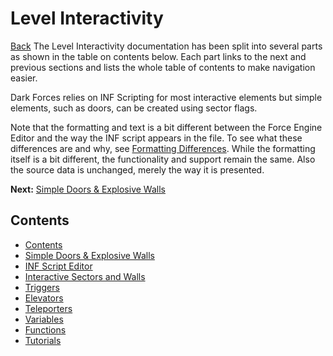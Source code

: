 # Level Interactivity
[Back](local://Manual)
The Level Interactivity documentation has been split into several parts as shown in the table on contents below. Each part links to the next and previous sections and lists the whole table of contents to make navigation easier.

Dark Forces relies on INF Scripting for most interactive elements but simple elements, such as doors, can be created using sector flags.

Note that the formatting and text is a bit different between the Force Engine Editor and the way the INF script appears in the file. To see what these differences are and why, see [Formatting Differences](local://Inf_FormattingDifferences). While the formatting itself is a bit different, the functionality and support remain the same. Also the source data is unchanged, merely the way it is presented.

**Next:** [Simple Doors & Explosive Walls](local://Inf_SimpleInteractiveElements)
## Contents
  * [Contents](local://InfScript)
  * [Simple Doors & Explosive Walls](local://Inf_SimpleInteractiveElements)
  * [INF Script Editor](local://Inf_Editor)
  * [Interactive Sectors and Walls](local://Inf_InteractiveElements)
  * [Triggers](local://Inf_Triggers)
  * [Elevators](local://Inf_Elevators)
  * [Teleporters](local://Inf_Teleporters)
  * [Variables](local://Inf_Variables)
  * [Functions](local://Inf_Functions)
  * [Tutorials](local://Inf_Tutorials)
